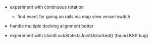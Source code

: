 * experiment with continuous rotation
	* find event for going on rails via map view vessel switch

* handle multiple docking alignment better

* experiment with IJointLockState.IsJointUnlocked()
  (found KSP bug)

